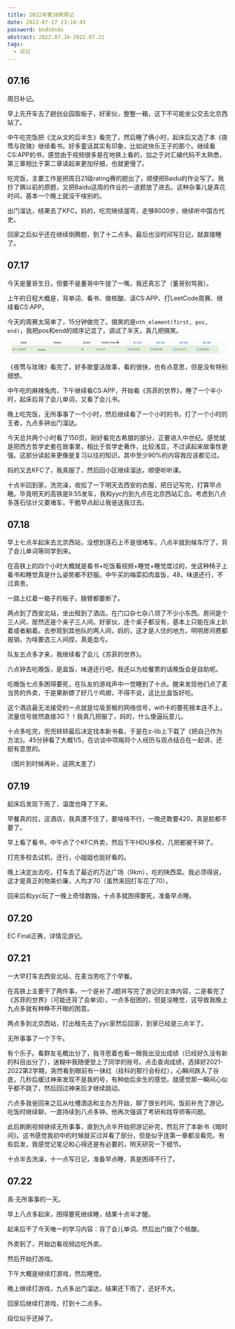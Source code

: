 ```yaml
---
title: 2022年第30周周记
date: 2022-07-17 23:10:43
password: bndsbnds
abstract: 2022.07.16-2022.07.22
tags:
  - 日记
---
```


## 07.16

周日补记。

早上先开车去了趟创业园取板子，好家伙，整整一箱，这下不可能坐公交去北京西站了。

中午吃完饭把《沈从文的后半生》看完了，然后睡了俩小时，起床后又选了本《夜莺与玫瑰》继续看书。好多童话其实有印象，比如说快乐王子的那个。继续看CS:APP的书，感觉由于视频很多是在地铁上看的，加之于对汇编代码不太熟悉，第三章相比于第二章读起来更加仔细，也就更慢了。

吃完饭，主要工作是把周日21级rating赛的题出了，顺便把Baidu的作业写了。我抄了俩以前的原题，又把Baidu这周的作业的一道题放了进去。这种杂事儿是真花时间，基本一个晚上就没干啥别的。

出门溜达，结果去了KFC，妈的，吃完继续遛弯，走够8000步，继续听中国古代史。

回家之后似乎还在继续倒腾题，到了十二点多。最后也没时间写日记，就直接睡了。

## 07.17

今天是董哥生日，但要不是董哥中午提了一嘴，我还真忘了（董哥别骂我）。

上午的日程大概是，背单词、看书、做核酸、读CS:APP、打LeetCode周赛、继续看CS:APP。

今天的周赛太简单了，15分钟做完了。搞笑的是`nth_element(first, pos, end)`，我把pos和end的顺序记混了，调试了半天，真几把搞笑。

![image-20220717232159404](https://raw.githubusercontent.com/SkqLiiiao/image/main/202207172322709.png)

《夜莺与玫瑰》看完了，好多歌童话故事，看的很快，也有点意思，但是没有特别细想。

中午吃的麻辣兔肉，下午继续看CS:APP，开始看《苏菲的世界》，睡了一个半小时，起床后背了会儿单词，又看了会儿书。

晚上吃完饭，无所事事了一个小时，然后继续看了一个小时的书，打了一个小时的王者，九点多钟出门溜达。

今天总共两个小时看了150页，刚好看完古希腊的部分，正要进入中世纪。感觉就是把西方哲学史套在故事里，相比于哲学史著作，比较浅显，不过读起来故事性更强。这部分读起来更像是复习以往的知识，其中至少90%的内容我应该都见过。

妈的又去KFC了，我真服了，然后回小区继续溜达，顺便听听课。

十点半回到家，洗完澡，收拾了一下明天去西安的衣服，把日记写完，打算早点睡。毕竟明天的高铁是9:55发车，我和yyc约到九点在北京西站汇合。考虑到八点多莲石估计又要堵车，干脆早点起让我爸送我过去。

## 07.18

早上七点半起床去北京西站，没想到莲石上不是很堵车，八点半就到候车厅了，背了会儿单词等同学到来。

在高铁上的四个小时大概就是看书+吃饭看视频+睡觉+睡觉度过的，坐这种椅子上看书和睡觉真是什么姿势都不舒服。中午买的梅菜扣肉盒饭，48，味道还行，不过真贵。

一路上扛着一箱子的板子，胳臂都要断了。

两点到了西安北站，坐出租到了酒店。在门口杂七杂八领了不少小东西。房间是个三人间，居然还是个亲子三人间。好家伙，连个桌子都没有，基本上只能在床上趴着或者躺着。去参观到其他队的两人间，妈的，这才是人住的地方。明明房间费都报销，为啥要选三人间捏，真是血亏。

队友五点多才来，我继续看了会儿《苏菲的世界》。

六点钟去吃晚饭，是盒饭，味道还行吧，我还以为给餐票的话晚饭会是自助呢。

吃晚饭七点多困得要死，在队友的游戏声中一觉睡到了十点。醒来发现他们点了麦当劳的外卖，于是果断嫖了好几个鸡翅，不得不说，这比比盒饭好吃。

这个酒店最无法接受的一点就是垃圾至极的网络信号，wifi卡的要死根本连不上，流量信号居然直接3G？！我真几把服了，妈的，什么傻逼玩意儿。

十点多吃完，兜兜转转最后决定找本新书看，于是在z-lib上下载了《把自己作为方法》。45分钟看了大概1/5，在访谈中项飚将个人经历与观点结合在一起讲，还挺有意思的。

（图片到时候再补，这网太差了）

## 07.19

起床后发现下雨了，温度也降了下来。

早餐真的拉，这酒店，我真遭不住了，要啥啥不行，一晚还敢要420，真是脸都不要了。

早上看了看书，中午点了个KFC外卖，然后下午HDU多校，几把都被干碎了。

打完多校去试机，还行，小姐姐也挺好看的。

晚上决定出去吃，打车去了最近的万达广场（9km），吃的陕西菜。我必须得说，这才是真正的物美价廉，人均才70（虽然来回打车花了70）。

回来后和yyc玩了一晚上奇怪数独，十点多就困得要死，准备早点睡。

## 07.20

EC Final正赛，详情见游记。

## 07.21

一大早打车去西安北站，在麦当劳吃了个早餐。

在高铁上主要干了两件事，一个是补了J题并写完了游记的主体内容，二是看完了《苏菲的世界》（可能还背了会单词）。一点多挺困的，但是没睡觉，这导致我晚上九点多就有种睁不开眼的困意。

两点多到北京西站，打出租先去了yyc家然后回家，到家已经是三点半了。

无所事事了一个下午。

有个乐子。看群友毛概出分了，我寻思着也看一眼我出没出成绩（已经好久没有新的科目出分了），迷糊中我随便登上了同学的账号。点击查询成绩，选择好2021-2022第2学期，突然看到眼前有一抹红（挂科的那行会标红），心瞬间跌入了谷底，几秒后缓过神来发现不是我的号，有种劫后余生的感觉。就感觉那一瞬间心似乎都不跳了，然后回过神来后才继续跳动。

六点多我爸回来之后从吐槽酒店和主办方开始，聊了很长时间。饭前补充了游记。吃饭时继续聊，一直持续到八点多钟。他再次强调了考研和找导师等问题。

此后刷刷视频继续无所事事，直到九点半开始把游记补完，然后开了本新书《暗时间》。这书感觉我初中的时候就买过并看了部分，但是似乎连第一章都没看完。有些启发，我感觉记笔记和心得还是有必要的，明天研究一下细节。

十点半去洗澡，十一点写日记，准备早点睡，真是困得不行了。

## 07.22

真·无所事事的一天。

早上八点多起床，困得要死继续睡，结果十点半才醒。

起来后干了今天唯一的学习内容：背了会儿单词。然后出门做了个核酸。

外卖到了，开始边看视频边吃外卖。

然后开始打游戏。

下午大概是继续打游戏，然后睡觉。

晚上继续打游戏，九点多出门溜达，结果还下雨了，还好不大。

回家后继续打游戏，打到十二点多。

段位似乎还掉了。

